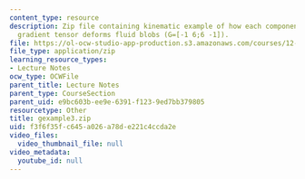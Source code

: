 ```yaml
---
content_type: resource
description: Zip file containing kinematic example of how each component of the velocity
  gradient tensor deforms fluid blobs (G=[-1 6;6 -1]).
file: https://ol-ocw-studio-app-production.s3.amazonaws.com/courses/12-800-fluid-dynamics-of-the-atmosphere-and-ocean-fall-2004/f3f6f35fc645a026a78de221c4ccda2e_gexample3.zip
file_type: application/zip
learning_resource_types:
- Lecture Notes
ocw_type: OCWFile
parent_title: Lecture Notes
parent_type: CourseSection
parent_uid: e9bc603b-ee9e-6391-f123-9ed7bb379805
resourcetype: Other
title: gexample3.zip
uid: f3f6f35f-c645-a026-a78d-e221c4ccda2e
video_files:
  video_thumbnail_file: null
video_metadata:
  youtube_id: null
---
```

